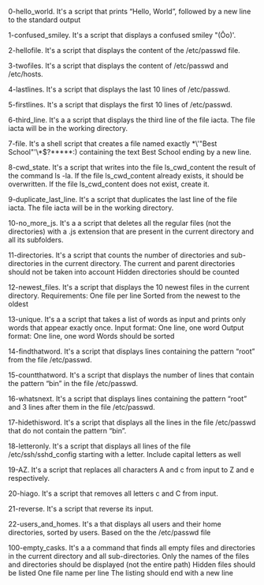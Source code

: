 0-hello_world. It's a script that prints “Hello, World”, followed by a new line to the standard output

1-confused_smiley. It's a script that displays a confused smiley "(Ôo)'.

2-hellofile. It's a script that displays the content of the /etc/passwd file.

3-twofiles. It's a script that displays the content of /etc/passwd and /etc/hosts.

4-lastlines. It's a script that displays the last 10 lines of /etc/passwd.

5-firstlines. It's a script that displays the first 10 lines of /etc/passwd.

6-third_line. It's a a script that displays the third line of the file iacta.
The file iacta will be in the working directory.

7-file. It's a shell script that creates a file named exactly \*\\'"Best School"\'\\*$\?\*\*\*\*\*:) containing the text Best School ending by a new line.

8-cwd_state. It's a script that writes into the file ls_cwd_content the result of the command ls -la. If the file ls_cwd_content already exists, it should be overwritten. If the file ls_cwd_content does not exist, create it.

9-duplicate_last_line. It's a script that duplicates the last line of the file iacta.
The file iacta will be in the working directory.

10-no_more_js. It's a a script that deletes all the regular files (not the directories) with a .js extension that are present in the current directory and all its subfolders.

11-directories. It's a script that counts the number of directories and sub-directories in the current directory.
The current and parent directories should not be taken into account
Hidden directories should be counted

12-newest_files. It's  a script that displays the 10 newest files in the current directory.
Requirements:
One file per line
Sorted from the newest to the oldest

13-unique. It's a a script that takes a list of words as input and prints only words that appear exactly once.
Input format: One line, one word
Output format: One line, one word
Words should be sorted

14-findthatword. It's a script that displays lines containing the pattern “root” from the file /etc/passwd.

15-countthatword. It's a script that displays the number of lines that contain the pattern “bin” in the file /etc/passwd.

16-whatsnext. It's a script that displays lines containing the pattern “root” and 3 lines after them in the file /etc/passwd.

17-hidethisword. It's a script that displays all the lines in the file /etc/passwd that do not contain the pattern “bin”.

18-letteronly. It's a script that displays all lines of the file /etc/ssh/sshd_config starting with a letter.
Include capital letters as well

19-AZ. It's a script that replaces all characters A and c from input to Z and e respectively.

20-hiago. It's a script that removes all letters c and C from input.

21-reverse. It's a script that reverse its input.

22-users_and_homes. It's a that displays all users and their home directories, sorted by users.
Based on the the /etc/passwd file

100-empty_casks. It's a a command that finds all empty files and directories in the current directory and all sub-directories.
Only the names of the files and directories should be displayed (not the entire path)
Hidden files should be listed
One file name per line
The listing should end with a new line
